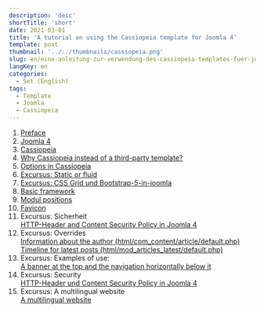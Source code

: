 ```yaml
---
description: 'desc'
shortTitle: 'short'
date: 2021-03-01
title: 'A tutorial on using the Cassiopeia template for Joomla 4'
template: post
thumbnail: '../../thumbnails/cassiopeia.png'
slug: en/eine-anleitung-zur-verwendung-des-cassiopeia-templates-fuer-joomla-4-themen
langKey: en
categories:
  - Set (English)
tags:
  - Template
  - Joomla
  - Cassiopeia
---
```


1. [Preface](/en/eine-anleitung-zur-verwendung-des-cassiopeia-templates-fuer-joomla-4-vorwort)
1. [Joomla 4](/en/allgemeines-zur-arbeit-mit-cassiopeia-und-joomla4)
1. [Cassiopeia](/en/allgemeines-zu-cassiopeia-und-joomla4)
1. [Why Cassiopeia instead of a third-party template?](/en/warum-cassiopeia)
1. [Options in Cassiopeia](/en/cassiopeia-optionen)
1. [Excursus: Static or fluid](/en/cassiopeia-statisch-oder-fluid)
1. [Excursus: CSS Grid und Bootstrap-5-in-joomla](/en/css-grid-and-bootstrap-5-in-joomla)
1. [Basic framework](/en/cassiopeia-framework)
1. [Modul positions](/en/cassiopeia-module-positionen)
1. [Favicon](/en/cassiopeia-favicon)
1. Excursus: Sicherheit  
   [HTTP-Header and Content Security Policy in Joomla 4](/en/http-header-und-content-security-policy-joomla4)
1. Excursus: Overrides  
   [Information about the author (html/com_content/article/default.php)](/en/cassiopeia-autorinfo)  
   [Timeline for latest posts (html/mod_articles_latest/default.php)](/en/cassiopeia-timeline)
1. Excursus: Examples of use:  
   [A banner at the top and the navigation horizontally below it](/en/cassiopeia-banner)
1. Excursus: Security  
   [HTTP-Header und Content Security Policy in Joomla 4](/en/http-header-und-content-security-policy-joomla4)
1. Excursus: A multilingual website  
   [A multilingual website](/en/cassiopeia-mehrsprachig)
